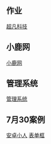 ## 作业
<a href="https://nongjianzhen659.github.io/超凡科技/index.html">超凡科技</a>
## 小鹿网
<a href="https://nongjianzhen659.github.io/小鹿/index.html">小鹿网</a>
## 管理系统
<a href="https://nongjianzhen659.github.io/管理系统/index.html">管理系统</a>
## 7月30案例
<a href="https://nongjianzhen659.github.io/7.30案例/安卓小人.html">安卓小人</a>
<a href="https://nongjianzhen659.github.io/7.30案例/表单框.html">表单框</a>
